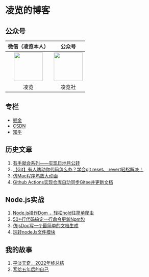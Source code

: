 # 凌览的博客

## 公众号
|微信（凌览本人）|公众号|
|:----:|:----:|
|<img src="https://ywja-public-bucket.oss-cn-hangzhou.aliyuncs.com//server-platform/1/upload/2022-12-18/1671366140974.png" width="90px" height="90px">|<img  src="https://ywja-public-bucket.oss-cn-hangzhou.aliyuncs.com//server-platform/1/upload/2022-12-18/1671366140922.png"   width="90px" height="90px">|
|凌览|凌览社|

## 专栏
* [掘金](https://juejin.cn/user/3350967174565198/posts)
* [CSDN](https://blog.csdn.net/qq_45472813?type=blog)
* [知乎](https://www.zhihu.com/people/25-32-14-8/posts)

## 历史文章
1. <a href="https://github.com/CatsAndMice/Blog/issues/28">有手就会系列——实现日地月公转</a>
2. <a href="https://github.com/CatsAndMice/blog/issues/38">【Git】有人瞎动你代码怎么办？学会git reset、 revert轻松解决！</a>
3. <a href="https://github.com/CatsAndMice/blog/issues/36">仿Mac程序坞放大动画</a>
4. <a href="https://github.com/CatsAndMice/blog/issues/32">Github Actions实现仓库自动同步Gitee并更新文档</a>

## Node.js实战
1. <a href="https://github.com/CatsAndMice/blog/issues/40">Node.js操作Dom ，轻松hold住简单爬虫</a>
2. <a href="https://github.com/CatsAndMice/blog/issues/33">50+行代码搞定一行命令更新Npm包</a>
3. <a href="https://github.com/CatsAndMice/blog/issues/37">仿jsDoc写一个最简单的文档生成</a>
4. <a href="https://github.com/CatsAndMice/blog/issues/34">玩转nodeJs文件模块</a>

## 我的故事
1. <a href="https://github.com/CatsAndMice/blog/issues/39">平淡无奇，2022年终总结</a>
2. <a href="https://github.com/CatsAndMice/blog/issues/29">写给五年后的自己</a>





